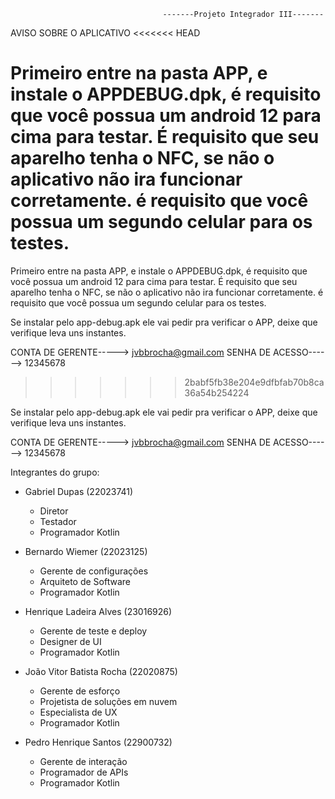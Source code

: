                                       -------Projeto Integrador III-------


AVISO SOBRE O APLICATIVO
<<<<<<< HEAD

Primeiro entre na pasta APP, e instale o APPDEBUG.dpk, é requisito que você possua um android 12 para cima para testar. É requisito que seu aparelho tenha o NFC, se não o aplicativo não ira funcionar corretamente.
é requisito que você possua um segundo celular para os testes.
=======

Primeiro entre na pasta APP, e instale o APPDEBUG.dpk, é requisito que você possua um android 12 para cima para testar. É requisito que seu aparelho tenha o NFC, se não o aplicativo não ira funcionar corretamente.
é requisito que você possua um segundo celular para os testes.

Se instalar pelo app-debug.apk ele vai pedir pra verificar o APP, deixe que verifique leva uns instantes.


CONTA DE GERENTE----->
jvbbrocha@gmail.com
SENHA DE ACESSO------>
12345678

>>>>>>> 2babf5fb38e204e9dfbfab70b8ca36a54b254224

Se instalar pelo app-debug.apk ele vai pedir pra verificar o APP, deixe que verifique leva uns instantes.


CONTA DE GERENTE----->
jvbbrocha@gmail.com
SENHA DE ACESSO------>
12345678



Integrantes do grupo:

- Gabriel Dupas (22023741)
  - Diretor
  - Testador
  - Programador Kotlin

- Bernardo Wiemer (22023125)
  - Gerente de configurações
  - Arquiteto de Software
  - Programador Kotlin

- Henrique Ladeira Alves (23016926)
  - Gerente de teste e deploy
  - Designer de UI
  - Programador Kotlin

- João Vitor Batista Rocha (22020875)
  - Gerente de esforço
  - Projetista de soluções em nuvem
  - Especialista de UX
  - Programador Kotlin

- Pedro Henrique Santos (22900732)
  - Gerente de interação
  - Programador de APIs
  - Programador Kotlin
 
